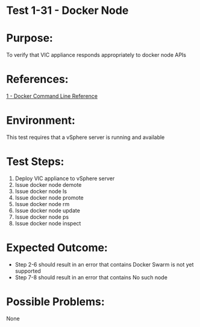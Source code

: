 Test 1-31 - Docker Node
=======

# Purpose:
To verify that VIC appliance responds appropriately to docker node APIs

# References:
[1 - Docker Command Line Reference](https://docs.docker.com/engine/reference/commandline/node/)

# Environment:
This test requires that a vSphere server is running and available

# Test Steps:
1. Deploy VIC appliance to vSphere server
2. Issue docker node demote
3. Issue docker node ls
4. Issue docker node promote
5. Issue docker node rm
6. Issue docker node update
7. Issue docker node ps
8. Issue docker node inspect

# Expected Outcome:
* Step 2-6 should result in an error that contains Docker Swarm is not yet supported
* Step 7-8 should result in an error that contains No such node

# Possible Problems:
None
